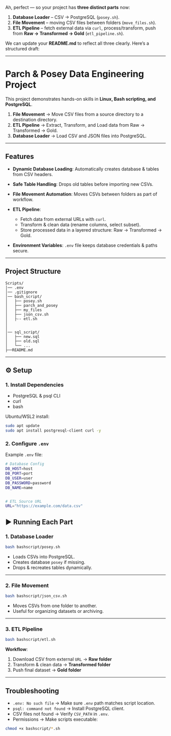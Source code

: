 Ah, perfect — so your project has **three distinct parts** now:

1. **Database Loader** – CSV → PostgreSQL (`posey.sh`).
2. **File Movement** – moving CSV files between folders (`move_files.sh`).
3. **ETL Pipeline** – fetch external data via `curl`, process/transform, push from **Raw → Transformed → Gold** (`etl_pipeline.sh`).

We can update your **README.md** to reflect all three clearly. Here’s a structured draft:

---

#  Parch & Posey Data Engineering Project

This project demonstrates hands-on skills in **Linux, Bash scripting, and PostgreSQL**.

1. **File Movement** → Move CSV files from a source directory to a destination directory.
2. **ETL Pipeline** → Extract, Transform, and Load data from Raw → Transformed → Gold.
3. **Database Loader** → Load CSV and JSON files into PostgreSQL.

---

## Features

* **Dynamic Database Loading**: Automatically creates database & tables from CSV headers.
* **Safe Table Handling**: Drops old tables before importing new CSVs.
* **File Movement Automation**: Moves CSVs between folders as part of workflow.
* **ETL Pipeline**:

  * Fetch data from external URLs with `curl`.
  * Transform & clean data (rename columns, select subset).
  * Store processed data in a layered structure: Raw → Transformed → Gold.
* **Environment Variables**: `.env` file keeps database credentials & paths secure.

---

## Project Structure

```
Scripts/
│── .env
│── .gitignore                                   
│── bash_script/
│   ├── posey.sh
│   ├── parch_and_posey
│   ├── my_files           
│   ├── json_csv.sh           
│   ├-- etl.sh
│
│         
│── sql_script/    
│   ├── new.sql
│   ├── old.sql
│   └── ...  
├──README.md             
```

---

## ⚙️ Setup

### 1. Install Dependencies

* PostgreSQL & psql CLI
* curl
* bash

Ubuntu/WSL2 install:

```bash
sudo apt update
sudo apt install postgresql-client curl -y
```

### 2. Configure `.env`

Example `.env` file:

```bash
# Database Config
DB_HOST=host
DB_PORT=port
DB_USER=user
DB_PASSWORD=password
DB_NAME=name


# ETL Source URL
URL="https://example.com/data.csv"
```

## ▶️ Running Each Part

### 1. Database Loader

```bash
bash bashscript/posey.sh
```

* Loads CSVs into PostgreSQL.
* Creates database `posey` if missing.
* Drops & recreates tables dynamically.

---

### 2. File Movement

```bash
bash bashscript/json_csv.sh
```

* Moves CSVs from one folder to another.
* Useful for organizing datasets or archiving.

---

### 3. ETL Pipeline

```bash
bash bashscript/etl.sh
```

**Workflow**:

1. Download CSV from external `URL` → **Raw folder**
2. Transform & clean data → **Transformed folder**
3. Push final dataset → **Gold folder**

---

## Troubleshooting

* `.env: No such file` → Make sure `.env` path matches script location.
* `psql: command not found` → Install PostgreSQL client.
* CSV files not found → Verify `CSV_PATH` in `.env`.
* Permissions → Make scripts executable:

```bash
chmod +x bashscript/*.sh
```

